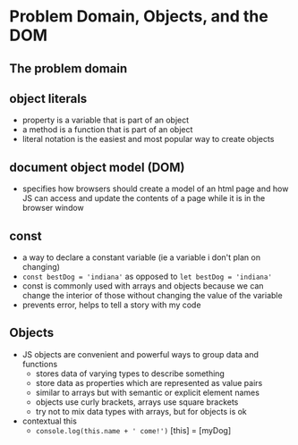 # Problem Domain, Objects, and the DOM
## The problem domain

## object literals
- property is a variable that is part of an object
- a method is a function that is part of an object
- literal notation is the easiest and most popular way to create objects

## document object model (DOM)
- specifies how browsers should create a model of an html page and how JS can access and update the contents of a page while it is in the browser window

## const
- a way to declare a constant variable (ie a variable i don't plan on changing)
- `const bestDog = 'indiana'` as opposed to `let bestDog = 'indiana'`
- const is commonly used with arrays and objects because we can change the interior of those without changing the value of the variable
- prevents error, helps to tell a story with my code

## Objects
- JS objects are convenient and powerful ways to group data and functions
  - stores data of varying types to describe something
  - store data as properties which are represented as value pairs
  - similar to arrays but with semantic or explicit element names
  - objects use curly brackets, arrays use square brackets
  - try not to mix data types with arrays, but for objects is ok
- contextual this
  - `console.log(this.name + ' come!')` [this] = [myDog]